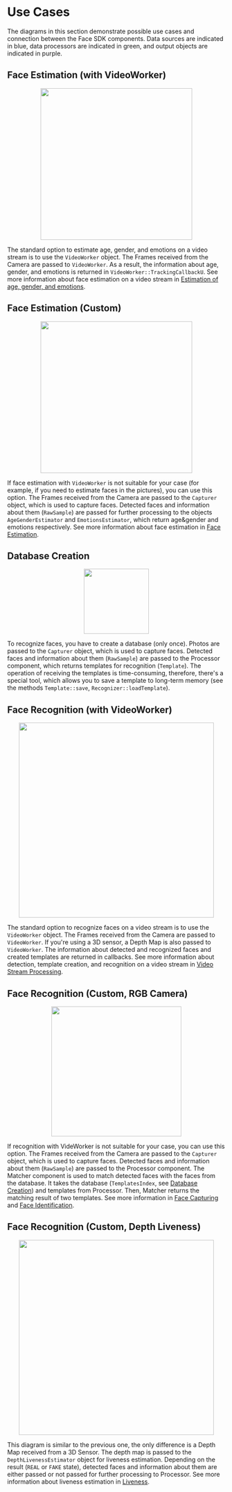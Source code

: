 # Use Cases

The diagrams in this section demonstrate possible use cases and connection between the Face SDK components. Data sources are indicated in blue, data processors are indicated in green, and output objects are indicated in purple. 

## Face Estimation (with VideoWorker)

<p align="center">
<img width="350" src="img/scheme_analytics_vw.png"><br>
</p>

The standard option to estimate age, gender, and emotions on a video stream is to use the `VideoWorker` object. The Frames received from the Camera are passed to `VideoWorker`. As a result, the information about age, gender, and emotions is returned in `VideoWorker::TrackingCallbackU`. See more information about face estimation on a video stream in [Estimation of age, gender, and emotions](development/video_stream_processing.md#estimation-of-age,-gender,-and-emotions).

## Face Estimation (Custom)

<p align="center">
<img width="350" src="img/scheme_analytics_custom.png"><br>
</p>

If face estimation with `VideoWorker` is not suitable for your case (for example, if you need to estimate faces in the pictures), you can use this option. The Frames received from the Camera are passed to the `Capturer` object, which is used to capture faces. Detected faces and information about them (`RawSample`) are passed for further processing to the objects `AgeGenderEstimator` and `EmotionsEstimator`, which return age&gender and emotions respectively. See more information about face estimation in [Face Estimation](development/face_estimation.md).

## Database Creation  

<p align="center">
<img width="150" src="img/scheme_database_creation.png"><br>
</p>

To recognize faces, you have to create a database (only once). Photos are passed to the `Capturer` object, which is used to capture faces. Detected faces and information about them (`RawSample`) are passed to the Processor component, which returns templates for recognition (`Template`). The operation of receiving the templates is time-consuming, therefore, there's a special tool, which allows you to save a template to long-term memory (see the methods `Template::save`, `Recognizer::loadTemplate`).

## Face Recognition (with VideoWorker) 

<p align="center">
<img width="450" src="img/scheme_recognition_vw.png"><br>
</p>

The standard option to recognize faces on a video stream is to use the `VideoWorker` object. The Frames received from the Camera are passed to `VideoWorker`. If you're using a 3D sensor, a Depth Map is also passed to `VideoWorker`. The information about detected and recognized faces and created templates are returned in callbacks. See more information about detection, template creation, and recognition on a video stream in [Video Stream Processing](development/video_stream_processing.md). 

## Face Recognition (Custom, RGB Camera)

<p align="center">
<img width="300" src="img/scheme_recognition_custom_camera.png"><br>
</p>

If recognition with VideWorker is not suitable for your case, you can use this option. The Frames received from the Camera are passed to the `Capturer` object, which is used to capture faces. Detected faces and information about them (`RawSample`) are passed to the Processor component. The Matcher component is used to match detected faces with the faces from the database. It takes the database (`TemplatesIndex`, see [Database Creation](#database-creation)) and templates from Processor. Then, Matcher returns the matching result of two templates. See more information in [Face Capturing](development/face_capturing.md) and [Face Identification](development/face_identification.md).

## Face Recognition (Custom, Depth Liveness)

<p align="center">
<img width="450" src="img/scheme_recognition_custom_3dsensor.png"><br>
</p>

This diagram is similar to the previous one, the only difference is a Depth Map received from a 3D Sensor. The depth map is passed to the `DepthLivenessEstimator` object for liveness estimation. Depending on the result (`REAL` or `FAKE` state), detected faces and information about them are either passed or not passed for further processing to Processor. See more information about liveness estimation in [Liveness](development/face_estimation.md#liveness).

